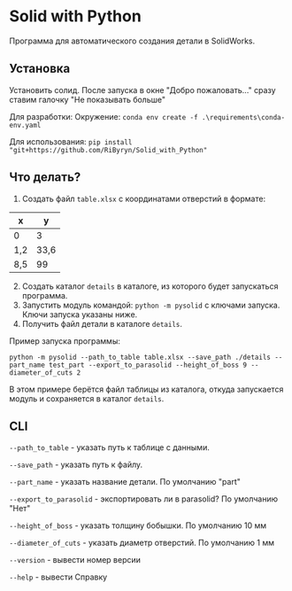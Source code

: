 # Solid with Python
Программа для автоматического создания детали в SolidWorks.

## Установка

Установить солид. После запуска в окне "Добро пожаловать..." сразу ставим галочку "Не показывать больше"

Для разработки:
Окружение:
`conda env create -f .\requirements\conda-env.yaml`

Для использования:
`pip install "git+https://github.com/RiByryn/Solid_with_Python"`


## Что делать?

1. Создать файл `table.xlsx` с координатами отверстий в формате: 

| x           | y           |
| ----------- | ----------- |
| 0           | 3           |
| 1,2         | 33,6        |
| 8,5         | 99          |


2. Создать каталог `details` в каталоге, из которого будет запускаться программа.
3. Запустить модуль командой:
`python -m pysolid` c ключами запуска.
Ключи запуска указаны ниже.
3. Получить файл детали в каталоге `details`.

Пример запуска программы:

`python -m pysolid --path_to_table table.xlsx --save_path ./details --part_name test_part --export_to_parasolid --height_of_boss 9 --diameter_of_cuts 2`

В этом примере берётся файл таблицы из каталога, откуда запускается модуль и сохраняется в каталог `details`.

## CLI
`--path_to_table` - указать путь к таблице с данными.

`--save_path` - указать путь к файлу.

`--part_name` - указать название детали. По умолчанию "part"

`--export_to_parasolid` - экспортировать ли в parasolid? По умолчанию "Нет"

`--height_of_boss` - указать толщину бобышки. По умолчанию 10 мм

`--diameter_of_cuts` - указать диаметр отверстий. По умолчанию 1 мм

`--version` - вывести номер версии

`--help` - вывести Справку
